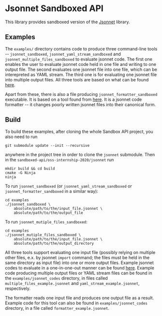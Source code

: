 # Jsonnet Sandboxed API

This library provides sandboxed version of the [Jsonnet](https://github.com/google/jsonnet) library. 

## Examples

The `examples/` directory contains code to produce three command-line tools -- `jsonnet_sandboxed`, `jsonnet_yaml_stream_sandboxed` and `jsonnet_multiple_files_sandboxed` to evaluate jsonnet code. The first one enables the user to evaluate jsonnet code held in one file and writing to one output file. The second evaluates one jsonnet file into one file, which can be interepreted as YAML stream. The third one is for evaluating one jsonnet file into multiple output files.
All three tools are based on what can be found [here](https://github.com/google/jsonnet/blob/master/cmd/jsonnet.cpp).

Apart from these, there is also a file producing `jsonnet_formatter_sandboxed` executable. It is based on a tool found from [here](https://github.com/google/jsonnet/blob/master/cmd/jsonnetfmt.cpp). It is a jsonnet code formatter -- it changes poorly written jsonnet files into their canonical form.

## Build

To build these examples, after cloning the whole Sandbox API project, you also need to run

```
git submodule update --init --recursive
```
anywhere in the project tree in order to clone the `jsonnet` submodule.
Then in the `sandboxed-api/oss-internship-2020/jsonnet` run
```
mkdir build && cd build
cmake -G Ninja
ninja
```
To run `jsonnet_sandboxed` (or `jsonnet_yaml_stream_sandboxed` or `jsonnet_formatter_sandboxed` in a similar way):
```
cd examples
./jsonnet_sandboxed \
    absolute/path/to/the/input_file.jsonnet \ 
    absolute/path/to/the/output_file
```
To run `jsonnet_mutiple_files_sandboxed`:
```
cd examples
./jsonnet_mutiple_files_sandboxed \
    absolute/path/to/the/input_file.jsonnet \ 
    absolute/path/to/the/output_directory
```

All three tools support evaluating one input file (possibly relying on multiple other files, e.x. by jsonnet `import` command; the files must be held in the same directory as input file) into one or more output files. Example jsonnet codes to evaluate in a one-in-one-out manner can be found [here](https://github.com/google/jsonnet/tree/master/examples). Example code producing multiple output files or YAML stream files can be found in the `examples/jsonnet_codes` directory, in files called `multiple_files_example.jsonnet` and `yaml_stream_example.jsonnet`, respectively.

The formatter reads one input file and produces one output file as a result. Example code for this tool can also be found in `examples/jsonnet_codes` directory, in a file called `formatter_example.jsonnet`.

